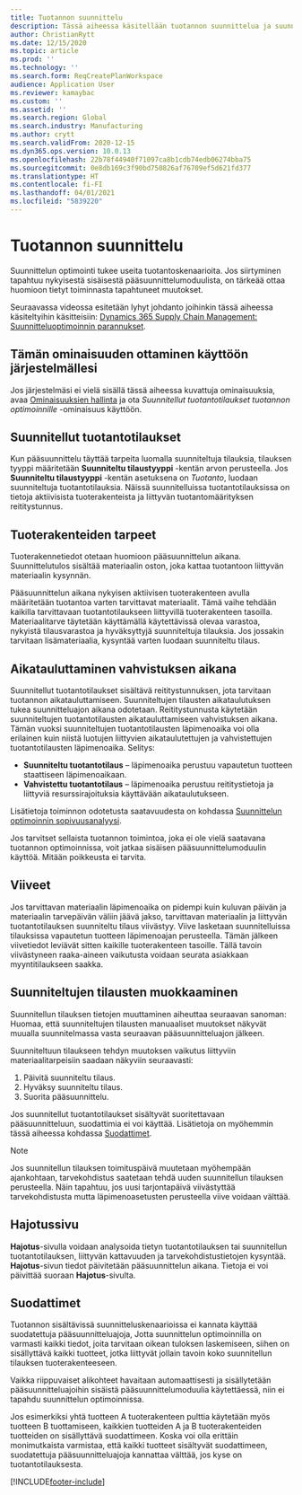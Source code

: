 ```yaml
---
title: Tuotannon suunnittelu
description: Tässä aiheessa käsitellään tuotannon suunnittelua ja suunniteltujen tuotantotilausten muokkaamista tuotannon optimoinnin avulla.
author: ChristianRytt
ms.date: 12/15/2020
ms.topic: article
ms.prod: ''
ms.technology: ''
ms.search.form: ReqCreatePlanWorkspace
audience: Application User
ms.reviewer: kamaybac
ms.custom: ''
ms.assetid: ''
ms.search.region: Global
ms.search.industry: Manufacturing
ms.author: crytt
ms.search.validFrom: 2020-12-15
ms.dyn365.ops.version: 10.0.13
ms.openlocfilehash: 22b78f44940f71097ca8b1cdb74edb06274bba75
ms.sourcegitcommit: 0e8db169c3f90bd750826af76709ef5d621fd377
ms.translationtype: HT
ms.contentlocale: fi-FI
ms.lasthandoff: 04/01/2021
ms.locfileid: "5839220"
---
```

# <a name="production-planning"></a>Tuotannon suunnittelu

Suunnittelun optimointi tukee useita tuotantoskenaarioita. Jos siirtyminen tapahtuu nykyisestä sisäisestä pääsuunnittelumoduulista, on tärkeää ottaa huomioon tietyt toiminnasta tapahtuneet muutokset.

Seuraavassa videossa esitetään lyhyt johdanto joihinkin tässä aiheessa käsiteltyihin käsitteisiin: [Dynamics 365 Supply Chain Management: Suunnitteluoptimoinnin parannukset](https://youtu.be/u1pcmZuZBTw).

## <a name="turn-on-this-feature-for-your-system"></a>Tämän ominaisuuden ottaminen käyttöön järjestelmällesi

Jos järjestelmäsi ei vielä sisällä tässä aiheessa kuvattuja ominaisuuksia, avaa [Ominaisuuksien hallinta](../../../fin-ops-core/fin-ops/get-started/feature-management/feature-management-overview.md) ja ota *Suunnitellut tuotantotilaukset tuotannon optimoinnille* -ominaisuus käyttöön.

## <a name="planned-production-orders"></a>Suunnitellut tuotantotilaukset

Kun pääsuunnittelu täyttää tarpeita luomalla suunniteltuja tilauksia, tilauksen tyyppi määritetään **Suunniteltu tilaustyyppi** -kentän arvon perusteella. Jos **Suunniteltu tilaustyyppi** -kentän asetuksena on *Tuotanto*, luodaan suunniteltuja tuotantotilauksia. Näissä suunnitelluissa tuotantotilauksissa on tietoja aktiivisista tuoterakenteista ja liittyvän tuotantomäärityksen reititystunnus.

## <a name="requirements-from-boms"></a>Tuoterakenteiden tarpeet

Tuoterakennetiedot otetaan huomioon pääsuunnittelun aikana. Suunnittelutulos sisältää materiaalin oston, joka kattaa tuotantoon liittyvän materiaalin kysynnän.

Pääsuunnittelun aikana nykyisen aktiivisen tuoterakenteen avulla määritetään tuotantoa varten tarvittavat materiaalit. Tämä vaihe tehdään kaikilla tarvittavaan tuotantotilaukseen liittyvillä tuoterakenteen tasoilla. Materiaalitarve täytetään käyttämällä käytettävissä olevaa varastoa, nykyistä tilausvarastoa ja hyväksyttyjä suunniteltuja tilauksia. Jos jossakin tarvitaan lisämateriaalia, kysyntää varten luodaan suunniteltu tilaus.

## <a name="scheduling-during-firming"></a>Aikatauluttaminen vahvistuksen aikana

Suunnitellut tuotantotilaukset sisältävä reititystunnuksen, jota tarvitaan tuotannon aikatauluttamiseen. Suunniteltujen tilausten aikataulutuksen tukea suunnitteluajon aikana odotetaan. Reititystunnusta käytetään suunniteltujen tuotantotilausten aikatauluttamiseen vahvistuksen aikana. Tämän vuoksi suunniteltujen tuotantotilausten läpimenoaika voi olla erilainen kuin niistä luotujen liittyvien aikataulutettujen ja vahvistettujen tuotantotilausten läpimenoaika. Selitys:

- **Suunniteltu tuotantotilaus** – läpimenoaika perustuu vapautetun tuotteen staattiseen läpimenoaikaan.
- **Vahvistettu tuotantotilaus** – läpimenoaika perustuu reititystietoja ja liittyviä resurssirajoituksia käyttävään aikataulutukseen.

Lisätietoja toiminnon odotetusta saatavuudesta on kohdassa [Suunnittelun optimoinnin sopivuusanalyysi](planning-optimization-fit-analysis.md).

Jos tarvitset sellaista tuotannon toimintoa, joka ei ole vielä saatavana tuotannon optimoinnissa, voit jatkaa sisäisen pääsuunnittelumoduulin käyttöä. Mitään poikkeusta ei tarvita.

## <a name="delays"></a>Viiveet

Jos tarvittavan materiaalin läpimenoaika on pidempi kuin kuluvan päivän ja materiaalin tarvepäivän väliin jäävä jakso, tarvittavan materiaalin ja liittyvän tuotantotilauksen suunniteltu tilaus viivästyy. Viive lasketaan suunnitelluissa tilauksissa vapautetun tuotteen läpimenoajan perusteella. Tämän jälkeen viivetiedot leviävät sitten kaikille tuoterakenteen tasoille. Tällä tavoin viivästyneen raaka-aineen vaikutusta voidaan seurata asiakkaan myyntitilaukseen saakka.

## <a name="modifying-planned-orders"></a>Suunniteltujen tilausten muokkaaminen

Suunnitellun tilauksen tietojen muuttaminen aiheuttaa seuraavan sanoman: Huomaa, että suunniteltujen tilausten manuaaliset muutokset näkyvät muualla suunnitelmassa vasta seuraavan pääsuunnitteluajon jälkeen.

Suunniteltuun tilaukseen tehdyn muutoksen vaikutus liittyviin materiaalitarpeisiin saadaan näkyviin seuraavasti:

1. Päivitä suunniteltu tilaus.
2. Hyväksy suunniteltu tilaus.
3. Suorita pääsuunnittelu.

Jos suunnitellut tuotantotilaukset sisältyvät suoritettavaan pääsuunnitteluun, suodattimia ei voi käyttää. Lisätietoja on myöhemmin tässä aiheessa kohdassa [Suodattimet](#filters).

> [!NOTE]
> Jos suunnitellun tilauksen toimituspäivä muutetaan myöhempään ajankohtaan, tarvekohdistus saatetaan tehdä uuden suunnitellun tilauksen perusteella. Näin tapahtuu, jos uusi tarjontapäivä viivästyttää tarvekohdistusta mutta läpimenoasetusten perusteella viive voidaan välttää.

## <a name="explosion-page"></a>Hajotussivu

**Hajotus**-sivulla voidaan analysoida tietyn tuotantotilauksen tai suunnitellun tuotantotilauksen, liittyvän kattavuuden ja tarvekohdistustietojen kysyntää. **Hajotus**-sivun tiedot päivitetään pääsuunnittelun aikana. Tietoja ei voi päivittää suoraan **Hajotus**-sivulta.

## <a name="filters"></a><a name="filters"></a>Suodattimet

Tuotannon sisältävissä suunnitteluskenaarioissa ei kannata käyttää suodatettuja pääsuunnitteluajoja, Jotta suunnittelun optimoinnilla on varmasti kaikki tiedot, joita tarvitaan oikean tuloksen laskemiseen, siihen on sisällyttävä kaikki tuotteet, jotka liittyvät jollain tavoin koko suunnitellun tilauksen tuoterakenteeseen.

Vaikka riippuvaiset alikohteet havaitaan automaattisesti ja sisällytetään pääsuunnitteluajoihin sisäistä pääsuunnittelumoduulia käytettäessä, niin ei tapahdu suunnittelun optimoinnissa.

Jos esimerkiksi yhtä tuotteen A tuoterakenteen pulttia käytetään myös tuotteen B tuottamiseen, kaikkien tuotteiden A ja B tuoterakenteiden tuotteiden on sisällyttävä suodattimeen. Koska voi olla erittäin monimutkaista varmistaa, että kaikki tuotteet sisältyvät suodattimeen, suodatettuja pääsuunnitteluajoja kannattaa välttää, jos kyse on tuotantotilauksesta.


[!INCLUDE[footer-include](../../../includes/footer-banner.md)]